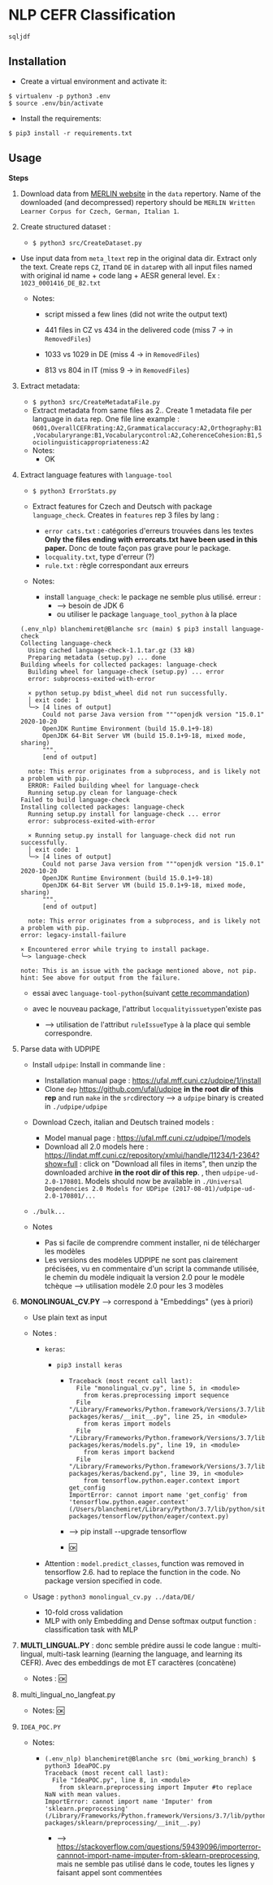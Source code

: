# NLP CEFR Classification



`sqljdf` 

## Installation

- Create a virtual environment and activate it:

```
$ virtualenv -p python3 .env
$ source .env/bin/activate
```

- Install the requirements:

```
$ pip3 install -r requirements.txt
```

## Usage

**Steps**

1. Download data from [MERLIN website](https://clarin.eurac.edu/repository/xmlui/handle/20.500.12124/6) in the `data` repertory. Name of the downloaded (and decompressed) repertory should be `MERLIN Written Learner Corpus for Czech, German, Italian 1`.

2. Create structured dataset :

   - `$ python3 src/CreateDataset.py`
- Use input data from `meta_ltext` rep in the original data dir. Extract only the text. Create reps `CZ`, `IT`and `DE` in `data`rep with all input files named with original id name + code lang + AESR general level. Ex : `1023_0001416_DE_B2.txt`
   - Notes:

     -  script missed a few lines (did not write the output text)

     - 441 files in CZ vs 434 in the delivered code (miss 7 -> in `RemovedFiles`)

     - 1033 vs 1029 in DE (miss 4 -> in `RemovedFiles`)

     - 813 vs 804 in IT (miss 9 -> in `RemovedFiles`)

3. Extract metadata:

   - `$ python3 src/CreateMetadataFile.py`
   - Extract metadata from same files as 2.. Create 1 metadata file per language in `data` rep. One file line example : `0601,OverallCEFRrating:A2,Grammaticalaccuracy:A2,Orthography:B1,Vocabularyrange:B1,Vocabularycontrol:A2,CoherenceCohesion:B1,Sociolinguisticappropriateness:A2`
   - Notes: 
     - OK

4. Extract language features with `language-tool`

   - `$ python3 ErrorStats.py`

   - Extract features for Czech and Deutsch with package `language_check`. Creates in `features` rep 3 files by lang : 
     - `error cats.txt` : catégories d'erreurs trouvées dans les textes **Only the files ending with errorcats.txt have been used in this paper.** Donc de toute façon pas grave pour le package.
     - `locquality.txt`, type d'erreur (?)
     - `rule.txt` : règle correspondant aux erreurs
   - Notes:
     - install `language_check`: le package ne semble plus utilisé. erreur :
       - --> besoin de JDK 6
       - ou utiliser le package `language_tool_python` à la place
   
   
   ```
   (.env_nlp) blanchemiret@Blanche src (main) $ pip3 install language-check
   Collecting language-check
     Using cached language-check-1.1.tar.gz (33 kB)
     Preparing metadata (setup.py) ... done
   Building wheels for collected packages: language-check
     Building wheel for language-check (setup.py) ... error
     error: subprocess-exited-with-error
     
     × python setup.py bdist_wheel did not run successfully.
     │ exit code: 1
     ╰─> [4 lines of output]
         Could not parse Java version from """openjdk version "15.0.1" 2020-10-20
         OpenJDK Runtime Environment (build 15.0.1+9-18)
         OpenJDK 64-Bit Server VM (build 15.0.1+9-18, mixed mode, sharing)
         """.
         [end of output]
     
     note: This error originates from a subprocess, and is likely not a problem with pip.
     ERROR: Failed building wheel for language-check
     Running setup.py clean for language-check
   Failed to build language-check
   Installing collected packages: language-check
     Running setup.py install for language-check ... error
     error: subprocess-exited-with-error
     
     × Running setup.py install for language-check did not run successfully.
     │ exit code: 1
     ╰─> [4 lines of output]
         Could not parse Java version from """openjdk version "15.0.1" 2020-10-20
         OpenJDK Runtime Environment (build 15.0.1+9-18)
         OpenJDK 64-Bit Server VM (build 15.0.1+9-18, mixed mode, sharing)
         """.
         [end of output]
     
     note: This error originates from a subprocess, and is likely not a problem with pip.
   error: legacy-install-failure
   
   × Encountered error while trying to install package.
   ╰─> language-check
   
   note: This is an issue with the package mentioned above, not pip.
   hint: See above for output from the failure.
   ```
   
   - essai avec `language-tool-python`(suivant [cette recommandation](https://stackoverflow.com/questions/67460277/error-installing-language-check-using-pip-install))
   
   - avec le nouveau package, l'attribut `locqualityissuetype`n'existe pas 
     - --> utilisation de l'attribut `ruleIssueType` à la place qui semble correspondre.

5. Parse data with UDPIPE

   - Install `udpipe`:  Install in commande line : 
     - Installation manual page : https://ufal.mff.cuni.cz/udpipe/1/install
     - Clone `dep` https://github.com/ufal/udpipe **in the root dir of this rep** and run `make` in the `src`directory --> a `udpipe` binary is created in `./udpipe/udpipe`

   - Download Czech, italian and Deutsch trained models : 
     - Model manual page : https://ufal.mff.cuni.cz/udpipe/1/models 
     - Download all 2.0 models here : https://lindat.mff.cuni.cz/repository/xmlui/handle/11234/1-2364?show=full : click on "Download all files in items", then unzip the downloaded archive **in the root dir of this rep**. , then `udpipe-ud-2.0-170801`. Models should now be available in `./Universal Dependencies 2.0 Models for UDPipe (2017-08-01)/udpipe-ud-2.0-170801/...`
   - `./bulk...`
   - Notes
     - Pas si facile de comprendre comment installer, ni de télécharger les modèles
     - Les versions des modèles UDPIPE ne sont pas clairement précisées, vu en commentaire d'un script la commande utilisée, le chemin du modèle indiquait la version 2.0 pour le modèle tchèque --> utilisation modèle 2.0 pour les 3 modèles 

6. **MONOLINGUAL_CV.PY** --> correspond à "Embeddings" (yes à priori)

   - Use plain text as input 

   - Notes : 

     - `keras`:

       - `pip3 install keras`

         - ```
           Traceback (most recent call last):
             File "monolingual_cv.py", line 5, in <module>
               from keras.preprocessing import sequence
             File "/Library/Frameworks/Python.framework/Versions/3.7/lib/python3.7/site-packages/keras/__init__.py", line 25, in <module>
               from keras import models
             File "/Library/Frameworks/Python.framework/Versions/3.7/lib/python3.7/site-packages/keras/models.py", line 19, in <module>
               from keras import backend
             File "/Library/Frameworks/Python.framework/Versions/3.7/lib/python3.7/site-packages/keras/backend.py", line 39, in <module>
               from tensorflow.python.eager.context import get_config
           ImportError: cannot import name 'get_config' from 'tensorflow.python.eager.context' (/Users/blanchemiret/Library/Python/3.7/lib/python/site-packages/tensorflow/python/eager/context.py)
           ```

         - --> pip install --upgrade tensorflow

         - :ok: 

     - Attention : `model.predict_classes`, function was removed in tensorflow 2.6. had to replace the function in the code. No package version specified in code.

   - Usage : `python3 monolingual_cv.py ../data/DE/`

     - 10-fold cross validation
     - MLP with only Embedding and Dense softmax output function : classification task with MLP

7. **MULTI_LINGUAL.PY** : donc semble prédire aussi le code langue :  multi-lingual, multi-task learning (learning the language, and learning its CEFR). Avec des embeddings de mot ET caractères (concatène)

   - Notes : :ok: 

8. multi_lingual_no_langfeat.py

   - Notes: :ok: 
   
8. `IDEA_POC.PY`

   - Notes:
   
     - ```
       (.env_nlp) blanchemiret@Blanche src (bmi_working_branch) $ python3 IdeaPOC.py 
       Traceback (most recent call last):
         File "IdeaPOC.py", line 8, in <module>
           from sklearn.preprocessing import Imputer #to replace NaN with mean values.
       ImportError: cannot import name 'Imputer' from 'sklearn.preprocessing' (/Library/Frameworks/Python.framework/Versions/3.7/lib/python3.7/site-packages/sklearn/preprocessing/__init__.py)
       ```
   
       - --> https://stackoverflow.com/questions/59439096/importerror-cannnot-import-name-imputer-from-sklearn-preprocessing, mais ne semble pas utilisé dans le code, toutes les lignes y faisant appel sont commentées